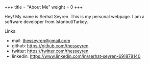 +++
title = "About Me"
weight = 0
+++

Hey! My name is Serhat Seyren. This is my personal webpage. I am a software developer from Istanbul/Turkey.

Links:
- mail: <thesseyren@gmail.com>
- github: <https://github.com/thesseyren>
- twitter: <https://twitter.com/thesseyren>
- linkedin: <https://www.linkedin.com/in/serhat-seyren-691878140>
